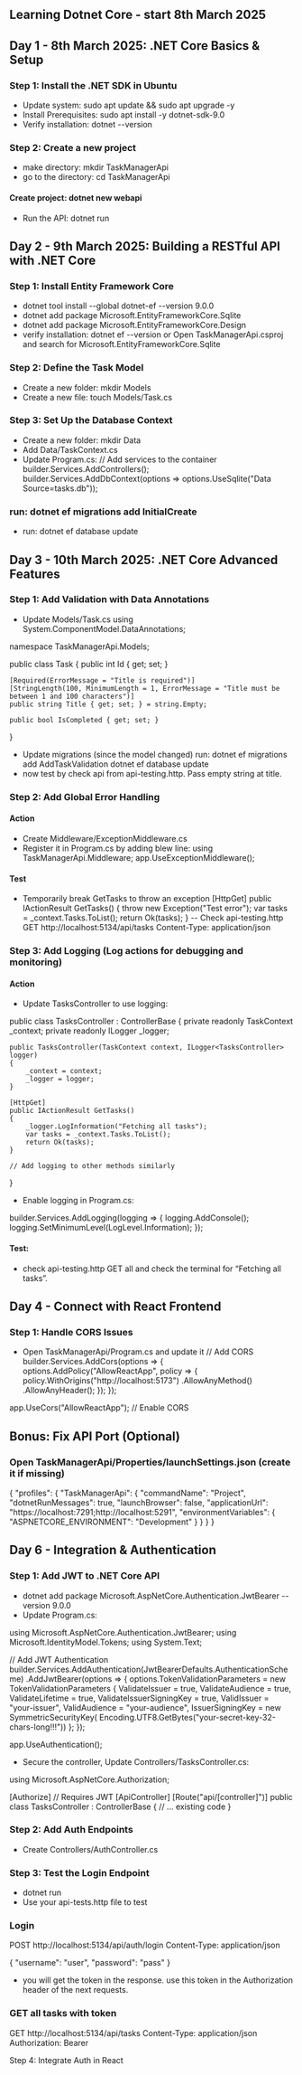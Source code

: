 ## Learning Dotnet Core - start 8th March 2025

## Day 1 - 8th March 2025: .NET Core Basics & Setup
### Step 1: Install the .NET SDK in Ubuntu
- Update system: sudo apt update && sudo apt upgrade -y
- Install Prerequisites: sudo apt install -y dotnet-sdk-9.0
- Verify installation: dotnet --version

### Step 2: Create a new project
- make directory: mkdir TaskManagerApi
- go to the directory: cd TaskManagerApi

#### Create project: dotnet new webapi
- Run the API: dotnet run

## Day 2 - 9th March 2025: Building a RESTful API with .NET Core
### Step 1: Install Entity Framework Core
- dotnet tool install --global dotnet-ef --version 9.0.0
- dotnet add package Microsoft.EntityFrameworkCore.Sqlite
- dotnet add package Microsoft.EntityFrameworkCore.Design
- verify installation: dotnet ef --version or Open TaskManagerApi.csproj and search for Microsoft.EntityFrameworkCore.Sqlite

### Step 2: Define the Task Model
- Create a new folder: mkdir Models
- Create a new file: touch Models/Task.cs

### Step 3: Set Up the Database Context
- Create a new folder: mkdir Data
- Add Data/TaskContext.cs
- Update Program.cs:
// Add services to the container
builder.Services.AddControllers();
builder.Services.AddDbContext<TaskContext>(options =>
    options.UseSqlite("Data Source=tasks.db"));

### run: dotnet ef migrations add InitialCreate
- run: dotnet ef database update

## Day 3 - 10th March 2025: .NET Core Advanced Features
### Step 1: Add Validation with Data Annotations
- Update Models/Task.cs
using System.ComponentModel.DataAnnotations;

namespace TaskManagerApi.Models;

public class Task
{
    public int Id { get; set; }

    [Required(ErrorMessage = "Title is required")]
    [StringLength(100, MinimumLength = 1, ErrorMessage = "Title must be between 1 and 100 characters")]
    public string Title { get; set; } = string.Empty;

    public bool IsCompleted { get; set; }
}

- Update migrations (since the model changed) run: dotnet ef migrations add AddTaskValidation
dotnet ef database update
- now test by check api from api-testing.http. Pass empty string at title.

### Step 2: Add Global Error Handling
#### Action
- Create Middleware/ExceptionMiddleware.cs
- Register it in Program.cs by adding blew line:
using TaskManagerApi.Middleware;
app.UseExceptionMiddleware();

#### Test
- Temporarily break GetTasks to throw an exception
[HttpGet]
public IActionResult GetTasks()
{
    throw new Exception("Test error");
    var tasks = _context.Tasks.ToList();
    return Ok(tasks);
}
-- Check api-testing.http
GET http://localhost:5134/api/tasks
Content-Type: application/json

### Step 3: Add Logging (Log actions for debugging and monitoring)
#### Action
- Update TasksController to use logging:

public class TasksController : ControllerBase
{
    private readonly TaskContext _context;
    private readonly ILogger<TasksController> _logger;

    public TasksController(TaskContext context, ILogger<TasksController> logger)
    {
        _context = context;
        _logger = logger;
    }

    [HttpGet]
    public IActionResult GetTasks()
    {
        _logger.LogInformation("Fetching all tasks");
        var tasks = _context.Tasks.ToList();
        return Ok(tasks);
    }

    // Add logging to other methods similarly
}

- Enable logging in Program.cs:

builder.Services.AddLogging(logging =>
{
    logging.AddConsole();
    logging.SetMinimumLevel(LogLevel.Information);
});

#### Test:
- check api-testing.http GET all and check the terminal for “Fetching all tasks”.

## Day 4 - Connect with React Frontend
### Step 1: Handle CORS Issues
- Open TaskManagerApi/Program.cs and update it
// Add CORS
builder.Services.AddCors(options =>
{
    options.AddPolicy("AllowReactApp", policy =>
    {
        policy.WithOrigins("http://localhost:5173")
              .AllowAnyMethod()
              .AllowAnyHeader();
    });
});

app.UseCors("AllowReactApp"); // Enable CORS


## Bonus: Fix API Port (Optional)

### Open TaskManagerApi/Properties/launchSettings.json (create it if missing)
{
  "profiles": {
    "TaskManagerApi": {
      "commandName": "Project",
      "dotnetRunMessages": true,
      "launchBrowser": false,
      "applicationUrl": "https://localhost:7291;http://localhost:5291",
      "environmentVariables": {
        "ASPNETCORE_ENVIRONMENT": "Development"
      }
    }
  }
}

## Day 6 - Integration & Authentication

### Step 1: Add JWT to .NET Core API
- dotnet add package Microsoft.AspNetCore.Authentication.JwtBearer --version 9.0.0
- Update Program.cs:



using Microsoft.AspNetCore.Authentication.JwtBearer;
using Microsoft.IdentityModel.Tokens;
using System.Text;

// Add JWT Authentication
builder.Services.AddAuthentication(JwtBearerDefaults.AuthenticationScheme)
    .AddJwtBearer(options =>
    {
        options.TokenValidationParameters = new TokenValidationParameters
        {
            ValidateIssuer = true,
            ValidateAudience = true,
            ValidateLifetime = true,
            ValidateIssuerSigningKey = true,
            ValidIssuer = "your-issuer",
            ValidAudience = "your-audience",
            IssuerSigningKey = new SymmetricSecurityKey(
                Encoding.UTF8.GetBytes("your-secret-key-32-chars-long!!!"))
        };
    });

app.UseAuthentication();

- Secure the controller, Update Controllers/TasksController.cs:


using Microsoft.AspNetCore.Authorization;

[Authorize] // Requires JWT
[ApiController]
[Route("api/[controller]")]
public class TasksController : ControllerBase
{
  // ... existing code
}


### Step 2: Add Auth Endpoints
- Create Controllers/AuthController.cs

### Step 3: Test the Login Endpoint
- dotnet run
- Use your api-tests.http file to test

### Login
POST http://localhost:5134/api/auth/login
Content-Type: application/json

{
    "username": "user",
    "password": "pass"
}

- you will get the token in the response. use this token in the Authorization header of the next requests.

### GET all tasks with token
GET http://localhost:5134/api/tasks
Content-Type: application/json
Authorization: Bearer <paste-your-token-here>

Step 4: Integrate Auth in React



